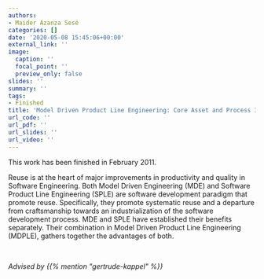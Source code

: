 ```yaml
---
authors:
- Maider Azanza Sesé
categories: []
date: '2020-05-08 15:45:06+00:00'
external_link: ''
image:
  caption: ''
  focal_point: ''
  preview_only: false
slides: ''
summary: ''
tags:
- Finished
title: 'Model Driven Product Line Engineering: Core Asset and Process Implications'
url_code: ''
url_pdf: ''
url_slides: ''
url_video: ''
---
```


This work has been finished in February 2011.

Reuse is at the heart of major improvements in productivity and quality in Software Engineering. Both Model Driven Engineering (MDE) and Software Product Line Engineering (SPLE) are software development paradigm that promote reuse. Specifically, they promote systematic reuse and a departure from craftsmanship towards an industrialization of the software development process. MDE and SPLE have established their benefits separately. Their combination in Model Driven Product Line Engineering (MDPLE), gathers together the advantages of both.

&nbsp;

*Advised by {{% mention "gertrude-kappel" %}}*